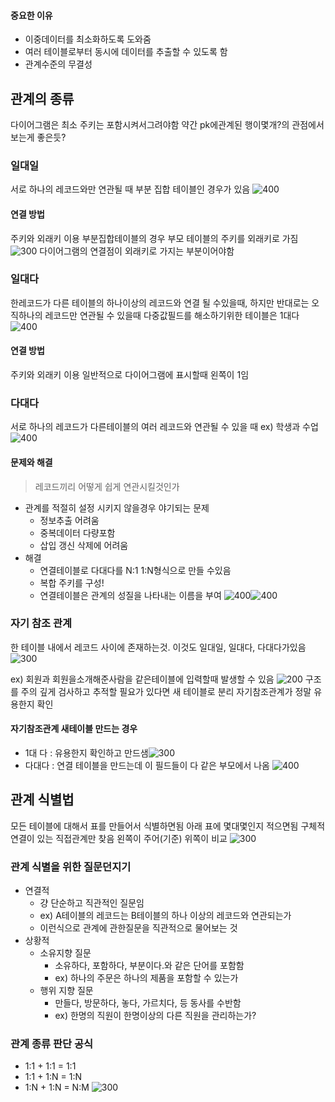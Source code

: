 #### 중요한 이유
- 이중데이터를 최소화하도록 도와줌
- 여러 테이블로부터 동시에 데이터를 추출할 수 있도록 함
- 관계수준의 무결성

## 관계의 종류
다이어그램은 최소 주키는 포함시켜서그려야함
약간 pk에관계된 행이몇개?의 관점에서보는게 좋은듯?
### 일대일
서로 하나의 레코드와만 연관될 때
부분 집합 테이블인 경우가 있음
![400](assets/DB2%20기말%20-%20관계-20240619021529744.png)
#### 연결 방법
주키와 외래키 이용
부분집합테이블의 경우 부모 테이블의 주키를 외래키로 가짐
![300](assets/DB2%20기말%20-%20관계-20240619031250428.png)
다이어그램의 연결점이 외래키로 가지는 부분이어야함
### 일대다
한레코드가 다른 테이블의 하나이상의 레코드와 연결 될 수있을때, 하지만 반대로는 오직하나의 레코드만 연관될 수 있을때
다중값필드를 해소하기위한 테이블은 1대다
![400](assets/DB2%20기말%20-%20관계-20240619021858740.png)
#### 연결 방법
주키와 외래키 이용
일반적으로 다이어그램에 표시할때 왼쪽이 1임

### 다대다
서로 하나의 레코드가 다른테이블의 여러 레코드와 연관될 수 있을 때
ex) 학생과 수업
![400](assets/DB2%20기말%20-%20관계-20240619022428660.png)
#### 문제와 해결
> 레코드끼리 어떻게 쉽게 연관시킬것인가

- 관계를 적절히 설정 시키지 않을경우 야기되는 문제
	- 정보추출 어려움
	- 중복데이터 다량포함
	- 삽입 갱신 삭제에 어려움
- 해결
	- 연결테이블로 다대다를 N:1 1:N형식으로 만들 수있음
	- 복합 주키를 구성!
	- 연결테이블은 관계의 성질을 나타내는 이름을 부여
	  ![400](assets/DB2%20기말%20-%20관계-20240619032718103.png)![400](assets/DB2%20기말%20-%20관계-20240619032318049.png)
	  
### 자기 참조 관계
한 테이블 내에서 레코드 사이에 존재하는것.
이것도 일대일, 일대다, 다대다가있음
![300](assets/DB2%20기말%20-%20관계-20240619023419298.png)

ex) 회원과 회원을소개해준사람을 같은테이블에 입력할때 발생할 수 있음
![200](assets/DB2%20기말%20-%20관계-20240619032845332.png)
구조를 주의 깊게 검사하고 추적할 필요가 있다면 새 테이블로 분리
자기참조관계가 정말 유용한지 확인
#### 자기참조관계 새테이블 만드는 경우
- 1대 다 : 유용한지 확인하고 만드샘![300](assets/DB2%20기말%20-%20관계-20240619033256291.png)
- 다대다 : 연결 테이블을 만드는데 이 필드들이 다 같은 부모에서 나옴
  ![400](assets/DB2%20기말%20-%20관계-20240619033413882.png)
## 관계 식별법
모든 테이블에 대해서 표를 만들어서 식별하면됨
아래 표에 몇대몇인지 적으면됨
구체적 연결이 있는 직접관계만 찾음
왼쪽이 주어(기준) 위쪽이 비교
![300](assets/DB2%20기말%20-%20관계-20240619023825463.png)
### 관계 식별을 위한 질문던지기
- 연결적
	- 걍 단순하고 직관적인 질문임
	- ex) A테이블의 레코드는 B테이블의 하나 이상의 레코드와 연관되는가
	- 이런식으로 관계에 관한질문을 직관적으로 물어보는 것
- 상황적
	- 소유지향 질문
		- 소유하다, 포함하다, 부분이다.와 같은 단어를 포함함
		- ex) 하나의 주문은 하나의 제품을 포함할 수 있는가
	- 행위 지향 질문
		- 만들다, 방문하다, 놓다, 가르치다, 등 동사를 수반함
		- ex) 한명의 직원이 한명이상의 다른 직원을 관리하는가?
### 관계 종류 판단 공식
- 1:1 + 1:1 = 1:1
- 1:1 + 1:N = 1:N
- 1:N + 1:N = N:M
![300](assets/DB2%20기말%20-%20관계-20240619025735390.png)
